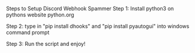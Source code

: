 Steps to Setup Discord Webhook Spammer
Step 1: Install python3 on pythons website python.org

Step 2: type in "pip install dhooks" and "pip install pyautogui" into windows command prompt

Step 3: Run the script and enjoy!
